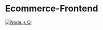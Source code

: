 # Ecommerce-Frontend
[![Node.js CI](https://github.com/CS545-WAA-TEAM/Ecommerce-Frontend/actions/workflows/node.js.yml/badge.svg)](https://github.com/CS545-WAA-TEAM/Ecommerce-Frontend/actions/workflows/node.js.yml)
